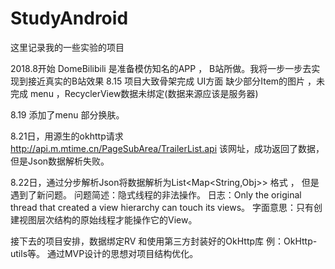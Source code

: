 # StudyAndroid

  这里记录我的一些实验的项目
  
  2018.8开始 DomeBilibili  是准备模仿知名的APP ， B站所做。我将一步一步去实现到接近真实的B站效果
  8.15 项目大致骨架完成 UI方面 缺少部分Item的图片 ，未完成 menu ，RecyclerView数据未绑定(数据来源应该是服务器) 
  
  8.19 添加了menu 部分换肤。

  8.21日，用源生的okhttp请求 http://api.m.mtime.cn/PageSubArea/TrailerList.api 该网址，成功返回了数据，但是Json数据解析失败。
  
  8.22日，通过分步解析Json将数据解析为List<Map<String,Obj>> 格式 ， 但是遇到了新问题。
  问题简述：隐式线程的非法操作。
  日志：Only the original thread that created a view hierarchy can touch its views。
  字面意思：只有创建视图层次结构的原始线程才能操作它的View。
  
  接下去的项目安排，数据绑定RV 和使用第三方封装好的OkHttp库 例：OkHttp-utils等。
  通过MVP设计的思想对项目结构优化。
